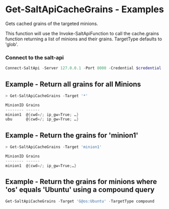 # Get-SaltApiCacheGrains - Examples
Gets cached grains of the targeted minions.

This function will use the Invoke-SaltApiFunction to call the cache.grains function returning a list of minions and their grains. TargetType defaults to 'glob'.

### Connect to the salt-api

```powershell
Connect-SaltApi -Server 127.0.0.1 -Port 8000 -Credential $credential
```

## Example - Return all grains for all Minions

```powershell
> Get-SaltApiCacheGrains -Target '*'

MinionID Grains
-------- ------
minion1  @{cwd=/; ip_gw=True; …}
ubu      @{cwd=/; ip_gw=True; …}
```

## Example - Return the grains for 'minion1'

```powershell
> Get-SaltApiCacheGrains -Target 'minion1'

MinionID Grains
-------- ------
minion1  @{cwd=/; ip_gw=True;…}
```

## Example - Return the grains for minions where 'os' equals 'Ubuntu' using a compound query

```powershell
Get-SaltApiCacheGrains -Target 'G@os:Ubuntu' -TargetType compound
```